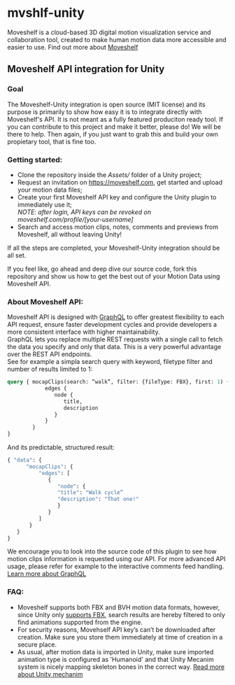 # mvshlf-unity

Moveshelf is a cloud-based 3D digital motion visualization service and collaboration tool, created to make human motion data more accessible and easier to use. Find out more about [Moveshelf](https://moveshelf.com)

## Moveshelf API integration for Unity

### Goal
The Moveshelf-Unity integration is open source (MIT license) and its purpose is primarily to show how easy it is to integrate directly with Moveshelf's API. It is not meant as a fully featured produciton ready tool. If you can contribute to this project and make it better, please do! We will be there to help. Then again, if you just want to grab this and build your own propietary tool, that is fine too.

### Getting started:
* Clone the repository inside the *Assets/* folder of a Unity project;
* Request an invitation on https://moveshelf.com, get started and upload your motion data files;
* Create your first Moveshelf API key and configure the Unity plugin to immediately use it;   
*NOTE: after login, API keys can be revoked on moveshelf.com/profile/[your-username]*
* Search and access motion clips, notes, comments and previews from Moveshelf, all without leaving Unity!

If all the steps are completed, your Moveshelf-Unity integration should be all set. 

If you feel like, go ahead and deep dive our source code, fork this repository and show us how to get the best out of your Motion Data using Moveshelf API.


### About Moveshelf API:
Moveshelf API is designed with [GraphQL](http://graphql.org/) to offer greatest flexibility to each API request, ensure faster development cycles and provide developers a more consistent interface with higher maintainability.   
GraphQL lets you replace multiple REST requests with a single call to fetch the data you specify and only that data. This is a very powerful advantage over the REST API endpoints.   
See for example a simpla search query with keyword, filetype filter and number of results limited to 1:

```graphql
query { mocapClips(search: “walk”, filter: {fileType: FBX}, first: 1) {
            edges {
               node {
                  title,   
                  description
               }
            }
        }
}
```
And its predictable, structured result: 

```graphql
{ "data": {
      "mocapClips": {
          "edges": [
             {
                "node": {
                "title": "Walk cycle”
                "description": "That one!"
                }
             }	
          ]
       }
   }
}
```
We encourage you to look into the source code of this plugin to see how motion clips information is requested using our API. For more advanced API usage, please refer for example to the interactive comments feed handling. [Learn more about GraphQL](http://graphql.org/learn/)


### FAQ:
* Moveshelf supports both FBX and BVH motion data formats, however, since Unity only [supports FBX](https://docs.unity3d.com/Manual/3D-formats.html), search results are hereby filtered to only find animations supported from the engine.
* For security reasons, Movehself API key’s can’t be downloaded after creation. Make sure you store them immediately at  time of creation in a secure place.
* As usual, after motion data is imported in Unity, make sure imported animation type is configured as 'Humanoid' and that Unity Mecanim system is nicely mapping skeleton bones in the correct way. [Read more about Unity mechanim](https://unity3d.com/learn/tutorials/topics/animation/animate-anything-mecanim)

